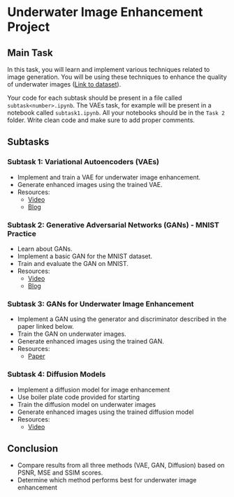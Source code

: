 # Underwater Image Enhancement Project

## Main Task

In this task, you will learn and implement various techniques related to image generation. You will be using these techniques to enhance the quality of underwater images ([Link to dataset](https://kaggle.com/datasets/b498391bea2bc8b0c6301bf2cd8820ef3bca6896e07ce2a50b54a62859db050e)). 

Your code for each subtask should be present in a file called ``subtask<number>.ipynb``. The VAEs task, for example will be present in a notebook called ``subtask1.ipynb``. All your notebooks should be in the ``Task 2`` folder. Write clean code and make sure to add proper comments.

## Subtasks

### Subtask 1: Variational Autoencoders (VAEs)
- Implement and train a VAE for underwater image enhancement.
- Generate enhanced images using the trained VAE.
- Resources: 
    - [Video](https://youtu.be/SSXDkfiPs7c?si=CaU8izd-iWaicmt5)
    - [Blog](https://medium.com/@aniketp2009/image-denoising-using-variational-autoencoders-e2cda0c336d2)

### Subtask 2: Generative Adversarial Networks (GANs) - MNIST Practice
- Learn about GANs.
- Implement a basic GAN for the MNIST dataset.
- Train and evaluate the GAN on MNIST.
- Resources: 
    - [Video](https://youtu.be/8L11aMN5KY8?si=J9nOBQAUmId-LmpT)
    - [Blog](https://www.geeksforgeeks.org/generative-adversarial-network-gan/)

### Subtask 3: GANs for Underwater Image Enhancement
- Implement a GAN using the generator and discriminator described in the paper linked below.
- Train the GAN on underwater images.
- Generate enhanced images using the trained GAN.
- Resources: 
    - [Paper](https://paperswithcode.com/method/pix2pix)

### Subtask 4: Diffusion Models
- Implement a diffusion model for image enhancement
- Use boiler plate code provided for starting
- Train the diffusion model on underwater images
- Generate enhanced images using the trained diffusion model
- Resources:
    - [Video](https://youtu.be/687zEGODmHA?si=xJjjw4oDL558NDRZ)

## Conclusion
- Compare results from all three methods (VAE, GAN, Diffusion) based on PSNR, MSE and SSIM scores.
- Determine which method performs best for underwater image enhancement


